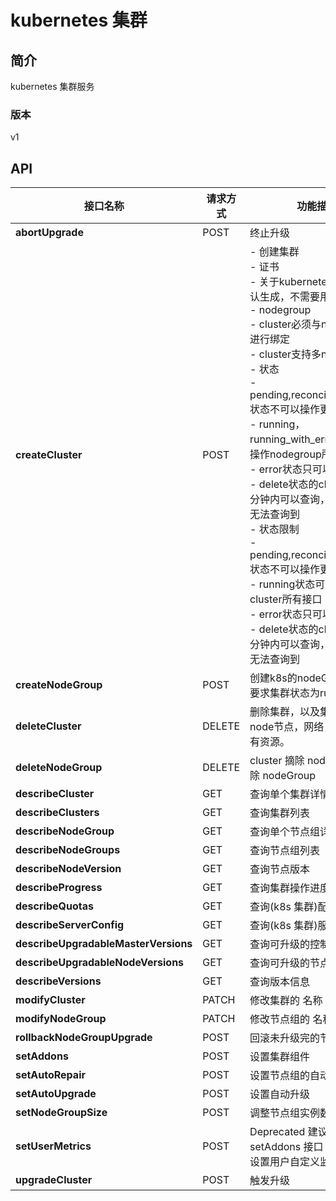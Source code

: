 # kubernetes 集群


## 简介
kubernetes 集群服务


### 版本
v1


## API
|接口名称|请求方式|功能描述|
|---|---|---|
|**abortUpgrade**|POST|终止升级|
|**createCluster**|POST|- 创建集群<br>- 证书<br>  \- 关于kubernetes的证书，默认生成，不需要用户传入。<br>- nodegroup<br>  \- cluster必须与nodeGroup进行绑定<br>  \- cluster支持多nodegroup<br>  \- 状态<br>    \- pending,reconciling,deleting状态不可以操作更新接口<br>    \- running，running_with_error状态可以操作nodegroup所有接口<br>    \- error状态只可以查询，删除<br>    \- delete状态的cluster在十五分钟内可以查询，十五分钟后无法查询到<br>- 状态限制<br>  \- pending,reconciling,deleting状态不可以操作更新接口<br>  \- running状态可以操作cluster所有接口<br>  \- error状态只可以查询，删除<br>  \- delete状态的cluster在十五分钟内可以查询，十五分钟后无法查询到<br>|
|**createNodeGroup**|POST|创建k8s的nodeGroup<br>要求集群状态为running<br>|
|**deleteCluster**|DELETE|删除集群，以及集群的所有node节点，网络，云盘等所有资源。|
|**deleteNodeGroup**|DELETE|cluster 摘除 nodeGroup 并删除 nodeGroup|
|**describeCluster**|GET|查询单个集群详情。|
|**describeClusters**|GET|查询集群列表|
|**describeNodeGroup**|GET|查询单个节点组详情|
|**describeNodeGroups**|GET|查询节点组列表|
|**describeNodeVersion**|GET|查询节点版本|
|**describeProgress**|GET|查询集群操作进度|
|**describeQuotas**|GET|查询(k8s 集群)配额|
|**describeServerConfig**|GET|查询(k8s 集群)服务配置信息|
|**describeUpgradableMasterVersions**|GET|查询可升级的控制节点版本|
|**describeUpgradableNodeVersions**|GET|查询可升级的节点版本|
|**describeVersions**|GET|查询版本信息|
|**modifyCluster**|PATCH|修改集群的 名称 和 描述。|
|**modifyNodeGroup**|PATCH|修改节点组的 名称 和 描述|
|**rollbackNodeGroupUpgrade**|POST|回滚未升级完的节点组|
|**setAddons**|POST|设置集群组件|
|**setAutoRepair**|POST|设置节点组的自动修复|
|**setAutoUpgrade**|POST|设置自动升级|
|**setNodeGroupSize**|POST|调整节点组实例数量|
|**setUserMetrics**|POST|Deprecated 建议使用 setAddons 接口 <br>设置用户自定义监控状态|
|**upgradeCluster**|POST|触发升级|
